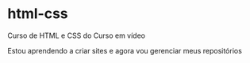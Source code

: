 # html-css
 Curso de HTML e CSS do Curso em vídeo

Estou aprendendo a criar sites e agora vou gerenciar meus repositórios
